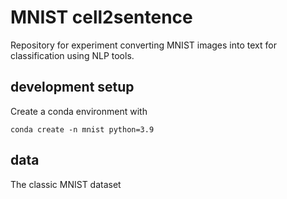 # MNIST cell2sentence

Repository for experiment converting MNIST images into
text for classification using NLP tools.

## development setup

Create a conda environment with

    conda create -n mnist python=3.9

## data
The classic MNIST dataset
